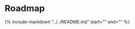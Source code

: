 # Roadmap

{%
    include-markdown "../../README.md"
    start="<!--roadmap-start-->"
    end="<!--roadmap-end-->"
%}
